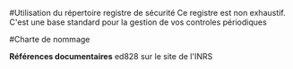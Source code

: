 #Utilisation du répertoire registre de sécurité
Ce registre est non exhaustif. C'est une base standard pour la gestion de vos controles périodiques

#Charte de nommage


****Références documentaires****
ed828 sur le site de l'INRS
